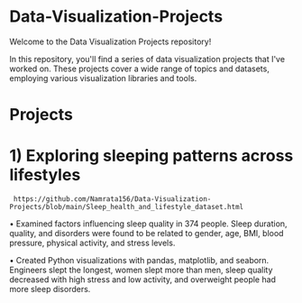 # Data-Visualization-Projects
Welcome to the Data Visualization Projects repository!

In this repository, you'll find a series of data visualization projects that I've worked on. These projects cover a wide range of topics and datasets, employing various visualization libraries and tools.

# Projects

# 1) Exploring sleeping patterns across lifestyles 
     https://github.com/Namrata156/Data-Visualization-Projects/blob/main/Sleep_health_and_lifestyle_dataset.html
  
• Examined factors influencing sleep quality in 374 people. Sleep duration, quality, and disorders were found to be related to gender, age, BMI, blood pressure, physical activity, and stress levels.

• Created Python visualizations with pandas, matplotlib, and seaborn. Engineers slept the longest, women slept more than men, sleep quality decreased with high stress and low activity, and overweight people had more sleep disorders.



